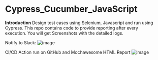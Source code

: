 # Cypress_Cucumber_JavaScript

**Introduction**
Design test cases using Selenium, Javascript and run using Cypress.
This repo contains code to provide reporting after every execution.
You will get Screenshots with the detailed logs.

Notify to Slack:
![image](https://github.com/user-attachments/assets/490a4297-ff1f-4f7b-bd33-e85520245353)

CI/CD Action run on GitHub and Mochawesome HTML Report
![image](https://github.com/user-attachments/assets/7b0a054b-826f-4e48-b72e-991613718ee1)
